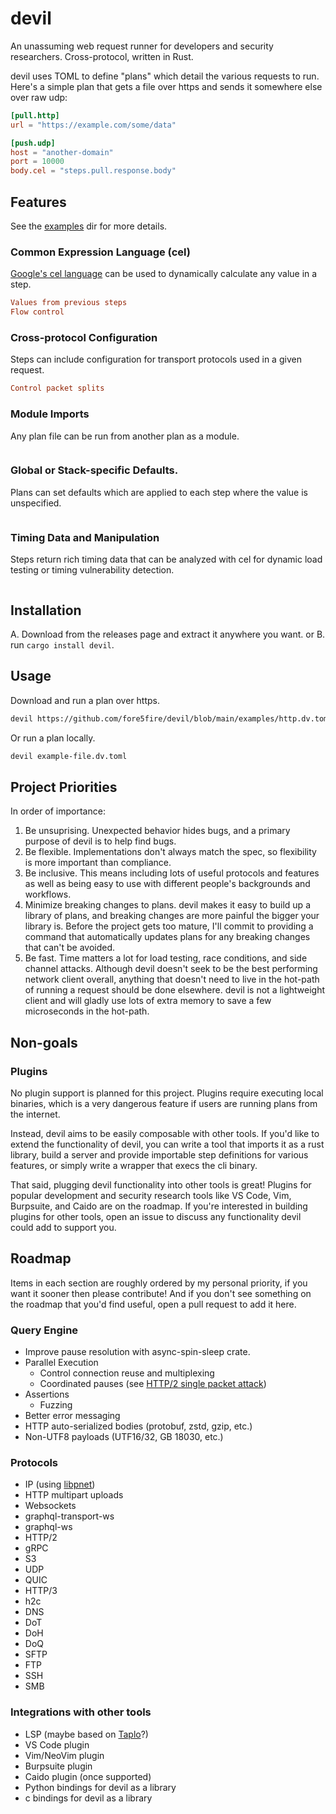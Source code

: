 # devil
An unassuming web request runner for developers and security researchers.
Cross-protocol, written in Rust.

devil uses TOML to define "plans" which detail the various requests to run.
Here's a simple plan that gets a file over https and sends it somewhere else
over raw udp:

```toml
[pull.http]
url = "https://example.com/some/data"

[push.udp]
host = "another-domain"
port = 10000
body.cel = "steps.pull.response.body"
```

## Features

See the [examples](/examples) dir for more details.

### Common Expression Language (cel)

[Google's cel language](https://github.com/google/cel-spec) can be used to
dynamically calculate any value in a step.

```toml
Values from previous steps
Flow control
```

### Cross-protocol Configuration

Steps can include configuration for transport protocols used in a given
request.

```toml
Control packet splits
```

### Module Imports

Any plan file can be run from another plan as a module.

```toml
```

### Global or Stack-specific Defaults.

Plans can set defaults which are applied to each step where the value is
unspecified.

```toml
```

### Timing Data and Manipulation

Steps return rich timing data that can be analyzed with cel for dynamic load
testing or timing vulnerability detection.

```toml
```

## Installation

A. Download from the releases page and extract it anywhere you want.
or
B. run `cargo install devil`.

## Usage

Download and run a plan over https.
```sh
devil https://github.com/fore5fire/devil/blob/main/examples/http.dv.toml
```

Or run a plan locally.
```sh
devil example-file.dv.toml
```

## Project Priorities
In order of importance:
1. Be unsuprising. Unexpected behavior hides bugs, and a primary purpose of
   devil is to help find bugs.
2. Be flexible. Implementations don't always match the spec, so flexibility is
   more important than compliance.
3. Be inclusive. This means including lots of useful protocols and features as
   well as being easy to use with different people's backgrounds and workflows.
4. Minimize breaking changes to plans. devil makes it easy to build up a
   library of plans, and breaking changes are more painful the bigger your
   library is. Before the project gets too mature, I'll commit to providing a
   command that automatically updates plans for any breaking changes that can't
   be avoided.
5. Be fast. Time matters a lot for load testing, race conditions, and side
   channel attacks. Although devil doesn't seek to be the best performing
   network client overall, anything that doesn't need to live in the hot-path
   of running a request should be done elsewhere. devil is not a lightweight
   client and will gladly use lots of extra memory to save a few microseconds
   in the hot-path. 

## Non-goals

### Plugins
No plugin support is planned for this project. Plugins require executing local
binaries, which is a very dangerous feature if users are running plans from the
internet.

Instead, devil aims to be easily composable with other tools. If you'd like to
extend the functionality of devil, you can write a tool that imports it as a
rust library, build a server and provide importable step definitions for
various features, or simply write a wrapper that execs the cli binary.

That said, plugging devil functionality into other tools is great! Plugins for
popular development and security research tools like VS Code, Vim, Burpsuite,
and Caido are on the roadmap. If you're interested in building plugins for
other tools, open an issue to discuss any functionality devil could add to
support you.

## Roadmap

Items in each section are roughly ordered by my personal priority, if you want
it sooner then please contribute! And if you don't see something on the roadmap
that you'd find useful, open a pull request to add it here.

### Query Engine
- Improve pause resolution with async-spin-sleep crate.
- Parallel Execution
    - Control connection reuse and multiplexing
    - Coordinated pauses (see [HTTP/2 single packet attack](https://portswigger.net/research/smashing-the-state-machine#single-packet-attack))
- Assertions
    - Fuzzing
- Better error messaging
- HTTP auto-serialized bodies (protobuf, zstd, gzip, etc.)
- Non-UTF8 payloads (UTF16/32, GB 18030, etc.)

### Protocols
- IP (using [libpnet](https://github.com/libpnet/libpnet))
- HTTP multipart uploads
- Websockets
- graphql-transport-ws
- graphql-ws
- HTTP/2
- gRPC
- S3
- UDP
- QUIC
- HTTP/3
- h2c
- DNS
- DoT
- DoH
- DoQ
- SFTP
- FTP
- SSH
- SMB
  
### Integrations with other tools
- LSP (maybe based on [Taplo](https://taplo.tamasfe.dev/)?)
- VS Code plugin
- Vim/NeoVim plugin
- Burpsuite plugin
- Caido plugin (once supported)
- Python bindings for devil as a library
- c bindings for devil as a library
